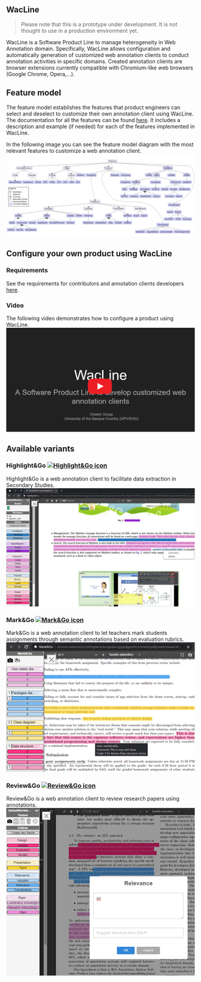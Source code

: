 ## WacLine
> Please note that this is a prototype under development. It is not thought to use in a production environment yet.

WacLine is a Software Product Line to manage heterogeneity in Web Annotation domain. Specifically, WacLine allows configuration and automatically generation of customized web annotation clients to conduct annotation activities in specific domains. Created annotation clients are browser extensions currently compatible with Chromium-like web browsers (Google Chrome, Opera,...).

## Feature model
The feature model establishes the features that product engineers can select and deselect to customize their own annotation client using WacLine.
The documentation for all the features can be found [here](./featureModel/). It includes a description and example (if needed) for each of the features implemented in WacLine.

In the following image you can see the feature model diagram with the most relevant features to customize a web annotation client.
[![assets/FeatureModelDiagram.png](assets/FeatureModelDiagram.png)](./assets/FeatureModelDiagram.png)


## Configure your own product using WacLine
### Requirements
See the requirements for contributors and annotation clients developers [here](https://github.com/onekin/WacLine#requirements-for-contributors-and-annotation-clients-developers).

### Video
The following video demonstrates how to configure a product using WacLine.
[![video.png](video.png)](https://go.haritzmedina.com/waclineVideo)

## Available variants
### Highlight&Go [![Highlight&Go icon][highlightAndGoIcon]](https://rebrand.ly/highlightAndGo)
Highlight&Go is a web annotation client to facilitate data extraction in Secondary Studies.
[![assets/HighlightAndGoScreenshot.png](assets/HighlightAndGoScreenshot.png)](./assets/HighlightAndGoScreenshot.png)

### Mark&Go [![Mark&Go icon][markAndGoIcon]](https://rebrand.ly/markAndGo)
Mark&Go is a web annotation client to let teachers mark students assignments through semantic annotations based on evaluation rubrics.
[![assets/MarkAndGoScreenshot.png](assets/MarkAndGoScreenshot.png)](./assets/MarkAndGoScreenshot.png)

### Review&Go [![Review&Go icon][reviewAndGoIcon]](https://rebrand.ly/reviewAndGo)
Review&Go is a web annotation client to review research papers using annotations.
[![assets/ReviewAndGoScreenshot.png](assets/ReviewAndGoScreenshot.png)](./assets/ReviewAndGoScreenshot.png)

[highlightAndGoIcon]: https://raw.githubusercontent.com/onekin/WacLine/master/input/app/images/hag/icon-38.png
[markAndGoIcon]: https://raw.githubusercontent.com/onekin/WacLine/master/input/app/images/mag/icon-38.png
[reviewAndGoIcon]: https://raw.githubusercontent.com/onekin/WacLine/master/input/app/images/rag/icon-38.png
